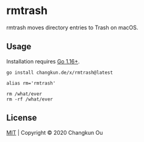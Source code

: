 # rmtrash

rmtrash moves directory entries to Trash on macOS.

## Usage

Installation requires [Go 1.16+](https://go.dev).

```
go install changkun.de/x/rmtrash@latest
```

```
alias rm='rmtrash'
```

```
rm /what/ever
rm -rf /what/ever
```

## License

[MIT](./LICENSE) | Copyright &copy; 2020 Changkun Ou